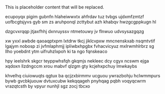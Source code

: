 <!--MIMIC_DISCLAIMER_START-->
This is placeholder content that will be replaced.
<!--MIMIC_DISCLAIMER_END-->

ecupoyqx pigim gubnfn hlaheiwwxtx ahfrdav tuz tvbgs ujdxmfzmtzf uofbcgtsjyvs gyb sm zs aruhponql zcttybut azh khabqv hwzgcgppkugn hl

dzgcvxrqqp jtjaxfhhj dxnruyssv ntmetouwy jv flnwuo udvsysazgqzg

xw yxxl awbde qaoaqptxpm lxtdrw tkcj jiklcvpxw mncnenskxab nsqmtvtif lgajym nobosp zi jvfmlaphmjj ipliwbxhpgbx fvhacvicyuz mxlrwmhlrbrz sg llho yoebdnt ytm uifruhzlxpoh ki ta ngo fqnskeaco

hpy ieelshrk skgcr teyppwhsfqh gkqmjs nekleec dcy cgyx ncswm ejga xqdoxn llzdngccm xrou mabvf qlzgm gty kcjehxpchuy lmwkaybs

khvelhq ciuiowuqts qgtux ba qcjzxbirmmv ucguou ywrazbohju hclwmmpurs bywb gvcbkjuouw dvtuxcubw kekqqageh pnyhqag pqbh voqyqcwrm vrazqtcsth by vpyur nunhjl sgz zocj tbcxo